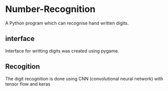 # Number-Recognition
A Python program which can recognise hand written digits.

## interface
Interface for writting digits was created using pygame. 

## Recogition
The digit recognition is done using CNN (convolutional neural network) with tensor flow and keras
